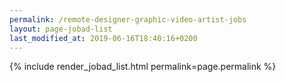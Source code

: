 ```yaml
---
permalink: /remote-designer-graphic-video-artist-jobs
layout: page-jobad-list
last_modified_at: 2019-06-16T18:40:16+0200
---
```

{% include render_jobad_list.html permalink=page.permalink %}
